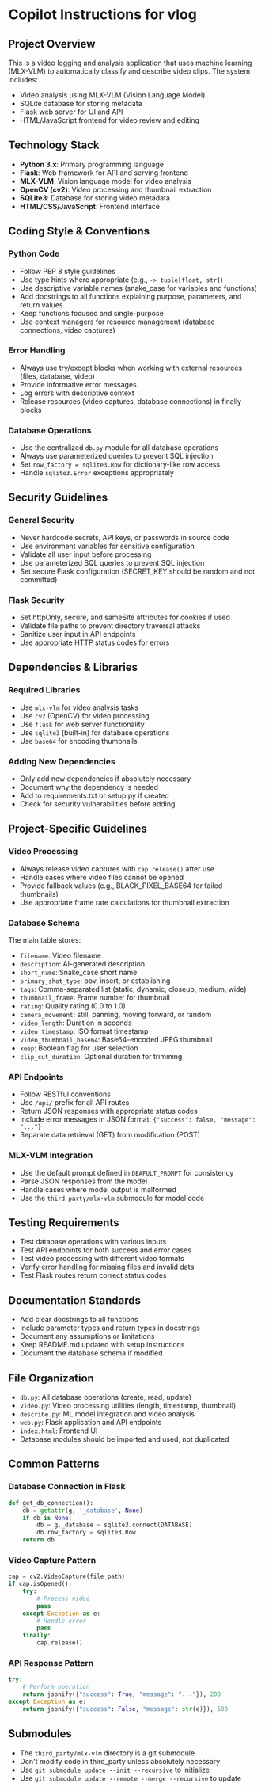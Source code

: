 # Copilot Instructions for vlog

## Project Overview
This is a video logging and analysis application that uses machine learning (MLX-VLM) to automatically classify and describe video clips. The system includes:
- Video analysis using MLX-VLM (Vision Language Model)
- SQLite database for storing metadata
- Flask web server for UI and API
- HTML/JavaScript frontend for video review and editing

## Technology Stack
- **Python 3.x**: Primary programming language
- **Flask**: Web framework for API and serving frontend
- **MLX-VLM**: Vision language model for video analysis
- **OpenCV (cv2)**: Video processing and thumbnail extraction
- **SQLite3**: Database for storing video metadata
- **HTML/CSS/JavaScript**: Frontend interface

## Coding Style & Conventions

### Python Code
- Follow PEP 8 style guidelines
- Use type hints where appropriate (e.g., `-> tuple[float, str]`)
- Use descriptive variable names (snake_case for variables and functions)
- Add docstrings to all functions explaining purpose, parameters, and return values
- Keep functions focused and single-purpose
- Use context managers for resource management (database connections, video captures)

### Error Handling
- Always use try/except blocks when working with external resources (files, database, video)
- Provide informative error messages
- Log errors with descriptive context
- Release resources (video captures, database connections) in finally blocks

### Database Operations
- Use the centralized `db.py` module for all database operations
- Always use parameterized queries to prevent SQL injection
- Set `row_factory = sqlite3.Row` for dictionary-like row access
- Handle `sqlite3.Error` exceptions appropriately

## Security Guidelines

### General Security
- Never hardcode secrets, API keys, or passwords in source code
- Use environment variables for sensitive configuration
- Validate all user input before processing
- Use parameterized SQL queries to prevent SQL injection
- Set secure Flask configuration (SECRET_KEY should be random and not committed)

### Flask Security
- Set httpOnly, secure, and sameSite attributes for cookies if used
- Validate file paths to prevent directory traversal attacks
- Sanitize user input in API endpoints
- Use appropriate HTTP status codes for errors

## Dependencies & Libraries

### Required Libraries
- Use `mlx-vlm` for video analysis tasks
- Use `cv2` (OpenCV) for video processing
- Use `flask` for web server functionality
- Use `sqlite3` (built-in) for database operations
- Use `base64` for encoding thumbnails

### Adding New Dependencies
- Only add new dependencies if absolutely necessary
- Document why the dependency is needed
- Add to requirements.txt or setup.py if created
- Check for security vulnerabilities before adding

## Project-Specific Guidelines

### Video Processing
- Always release video captures with `cap.release()` after use
- Handle cases where video files cannot be opened
- Provide fallback values (e.g., BLACK_PIXEL_BASE64 for failed thumbnails)
- Use appropriate frame rate calculations for thumbnail extraction

### Database Schema
The main table stores:
- `filename`: Video filename
- `description`: AI-generated description
- `short_name`: Snake_case short name
- `primary_shot_type`: pov, insert, or establishing
- `tags`: Comma-separated list (static, dynamic, closeup, medium, wide)
- `thumbnail_frame`: Frame number for thumbnail
- `rating`: Quality rating (0.0 to 1.0)
- `camera_movement`: still, panning, moving forward, or random
- `video_length`: Duration in seconds
- `video_timestamp`: ISO format timestamp
- `video_thumbnail_base64`: Base64-encoded JPEG thumbnail
- `keep`: Boolean flag for user selection
- `clip_cut_duration`: Optional duration for trimming

### API Endpoints
- Follow RESTful conventions
- Use `/api/` prefix for all API routes
- Return JSON responses with appropriate status codes
- Include error messages in JSON format: `{"success": false, "message": "..."}`
- Separate data retrieval (GET) from modification (POST)

### MLX-VLM Integration
- Use the default prompt defined in `DEAFULT_PROMPT` for consistency
- Parse JSON responses from the model
- Handle cases where model output is malformed
- Use the `third_party/mlx-vlm` submodule for model code

## Testing Requirements
- Test database operations with various inputs
- Test API endpoints for both success and error cases
- Test video processing with different video formats
- Verify error handling for missing files and invalid data
- Test Flask routes return correct status codes

## Documentation Standards
- Add clear docstrings to all functions
- Include parameter types and return types in docstrings
- Document any assumptions or limitations
- Keep README.md updated with setup instructions
- Document the database schema if modified

## File Organization
- `db.py`: All database operations (create, read, update)
- `video.py`: Video processing utilities (length, timestamp, thumbnail)
- `describe.py`: ML model integration and video analysis
- `web.py`: Flask application and API endpoints
- `index.html`: Frontend UI
- Database modules should be imported and used, not duplicated

## Common Patterns

### Database Connection in Flask
```python
def get_db_connection():
    db = getattr(g, '_database', None)
    if db is None:
        db = g._database = sqlite3.connect(DATABASE)
        db.row_factory = sqlite3.Row
    return db
```

### Video Capture Pattern
```python
cap = cv2.VideoCapture(file_path)
if cap.isOpened():
    try:
        # Process video
        pass
    except Exception as e:
        # Handle error
        pass
    finally:
        cap.release()
```

### API Response Pattern
```python
try:
    # Perform operation
    return jsonify({"success": True, "message": "..."}), 200
except Exception as e:
    return jsonify({"success": False, "message": str(e)}), 500
```

## Submodules
- The `third_party/mlx-vlm` directory is a git submodule
- Don't modify code in third_party unless absolutely necessary
- Use `git submodule update --init --recursive` to initialize
- Use `git submodule update --remote --merge --recursive` to update
